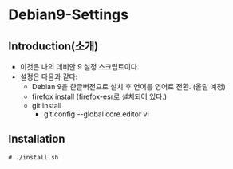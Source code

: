 # Debian9-Settings

## Introduction(소개)
- 이것은 나의 데비안 9 설정 스크립트이다.
- 설정은 다음과 같다:
  - Debian 9을 한글버전으로 설치 후 언어를 영어로 전환. (올릴 예정)
  - firefox install (firefox-esr로 설치되어 있다.)
  - git install
    - git config --global core.editor vi

## Installation
```
# ./install.sh
```
